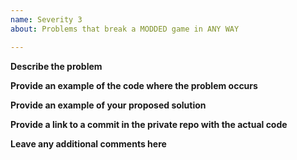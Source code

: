 ```yaml
---
name: Severity 3
about: Problems that break a MODDED game in ANY WAY

---
```


**Describe the problem**

**Provide an example of the code where the problem occurs**

**Provide an example of your proposed solution**

**Provide a link to a commit in the private repo with the actual code**

**Leave any additional comments here**
